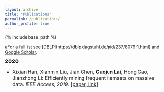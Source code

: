 ```yaml
---
layout: archive
title: "Publications"
permalink: /publications/
author_profile: true
---
```


<!--
{% if author.googlescholar %}
  You can also find my articles on <u><a href="{{author.googlescholar}}">my Google Scholar profile</a>.</u>
{% endif %}

<!--
{% include base_path %}

<!--
{% for post in site.publications reversed %}
  {% include archive-single.html %}
{% endfor %}
-->


		
{% include base_path %}
		
<div>
	
<!-- Publication section 
<div class="subcontent">
<h2 id="pubs">Publications</h2> -->
  
<body>
aFor a full list see [DBLP](https://dblp.dagstuhl.de/pid/237/8079-1.html) and <a href="https://scholar.google.com/citations?user=MZK1ThsAAAAJ&hl=en">Google Scholar</a>.
<!-- 2019 -->
	<style type="text/css">
        #email {
	        font-family: Consolas,"Courier New",monospace;
	}
	#picpad {
		margin-top: .5em;
		margin-bottom: .5em;
        }
	.pubyear {
 		margin-top: 12px;
 		clear: both;
 		font-size: 1.2em;
 		font-weight: bold;
	}
        li[_p]{
	        margin-top: 10px;
	        font-size: 16px;
	}
	.subcontent {
		margin-top: 1em;
		margin-bottom: 1.5em;
	}
  	</style>
<div class="pubyear">2020</div>
<ul>
	<li _p>Xixian Han, Xianmin Liu, Jian Chen, <b>Guojun Lai</b>, Hong Gao, Jianzhong Li: Efficiently mining frequent itemsets on massive data. <i>IEEE Access, 2019.</i>
	[<a href="resources/cidr2020.pdf">paper, <a href="https://ieeexplore.ieee.org/document/8657696">link</a></a>]</li>
</ul>
					
</body>
</div>

